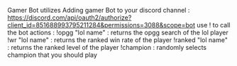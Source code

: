Gamer Bot
utilizes
Adding gamer Bot to your discord channel : https://discord.com/api/oauth2/authorize?client_id=851688993795211284&permissions=3088&scope=bot
use ! to call the bot
actions :
!opgg "lol name" : returns the opgg search of the lol player
!wr "lol name" : returns the ranked win rate of the player
!ranked "lol name" :  returns the ranked level of the player
!champion : randomly selects champion that you should play
